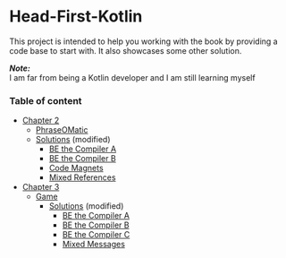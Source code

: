 # Head-First-Kotlin

This project is intended to help you working with the book by providing a code base to start with.
It also showcases some other solution.    

**_Note:_**    
I am far from being a Kotlin developer and I am still learning myself


### Table of content
* [Chapter 2](src/chapter2)
  * [PhraseOMatic](src/chapter2/PhraseOMatic.kt)
  * [Solutions](src/chapter2/solutions) (modified)
    * [BE the Compiler A](src/chapter2/solutions/BE%20the%20Compiler%20A%20solution.kt)
    * [BE the Compiler B](src/chapter2/solutions/BE%20the%20Compiler%20B%20solution.kt)
    * [Code Magnets](src/chapter2/solutions/Code%20Magnets.kt)
    * [Mixed References](src/chapter2/solutions/Mixed%20References.kt)
* [Chapter 3](src/chapter3)
  * [Game](src/chapter3/Game.kt)
    * [Solutions](src/chapter3/solutions) (modified)
      * [BE the Compiler A](src/chapter3/solutions/BE%20the%20Compiler%20A%20solution.kt)
      * [BE the Compiler B](src/chapter3/solutions/BE%20the%20Compiler%20B%20solution.kt)
      * [BE the Compiler C](src/chapter3/solutions/BE%20the%20Compiler%20C%20solution.kt)
      * [Mixed Messages](src/chapter3/solutions/Mixed%20Messages.kt)